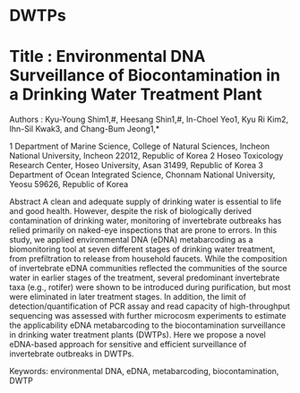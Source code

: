  
 
# DWTPs
# Title : Environmental DNA Surveillance of Biocontamination in a Drinking Water Treatment Plant
 
Authors : Kyu-Young Shim1,#, Heesang Shin1,#, In-Choel Yeo1, Kyu Ri Kim2, Ihn-Sil Kwak3, and Chang-Bum Jeong1,*

 1 Department of Marine Science, College of Natural Sciences, Incheon National University, Incheon 22012, Republic of Korea
 2 Hoseo Toxicology Research Center, Hoseo University, Asan 31499, Republic of Korea
 3 Department of Ocean Integrated Science, Chonnam National University, Yeosu 59626, Republic of Korea

Abstract
A clean and adequate supply of drinking water is essential to life and good health. 
However, despite the risk of biologically derived contamination of drinking water, monitoring of invertebrate outbreaks has relied primarily on naked-eye inspections that are prone to errors.
In this study, we applied environmental DNA (eDNA) metabarcoding as a biomonitoring tool at seven different stages of drinking water treatment, from prefiltration to release from household faucets.
While the composition of invertebrate eDNA communities reflected the communities of the source water in earlier stages of the treatment, several predominant invertebrate taxa (e.g., rotifer) were shown to be introduced during purification, but most were eliminated in later treatment stages.
In addition, the limit of detection/quantification of PCR assay and read capacity of high-throughput sequencing was assessed with further microcosm experiments to estimate the applicability eDNA metabarcoding to the biocontamination surveillance in drinking water treatment plants (DWTPs).
Here we propose a novel eDNA-based approach for sensitive and efficient surveillance of invertebrate outbreaks in DWTPs.

Keywords: environmental DNA, eDNA, metabarcoding, biocontamination, DWTP
